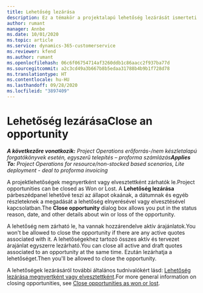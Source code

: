 ```yaml
---
title: Lehetőség lezárása
description: Ez a témakör a projektalapú lehetőség lezárását ismerteti.
author: rumant
manager: Annbe
ms.date: 10/01/2020
ms.topic: article
ms.service: dynamics-365-customerservice
ms.reviewer: kfend
ms.author: rumant
ms.openlocfilehash: 06c6f06754714af3260ddb1c86aacc2f937ba77d
ms.sourcegitcommit: a2c3cd49a3b667b8b5edaa31788b4b9b1f728d78
ms.translationtype: HT
ms.contentlocale: hu-HU
ms.lasthandoff: 09/28/2020
ms.locfileid: "3897409"
---
```

# <a name="close-an-opportunity"></a><span data-ttu-id="db701-103">Lehetőség lezárása</span><span class="sxs-lookup"><span data-stu-id="db701-103">Close an opportunity</span></span>

<span data-ttu-id="db701-104">_**A következőre vonatkozik:** Project Operations erőforrás-/nem készletalapú forgatókönyvek esetén, egyszerű telepítés – proforma számlázás_</span><span class="sxs-lookup"><span data-stu-id="db701-104">_**Applies To:** Project Operations for resource/non-stocked based scenarios, Lite deployment - deal to proforma invoicing_</span></span>

<span data-ttu-id="db701-105">A projektlehetőségek megnyertként vagy elvesztettként zárhatók le.</span><span class="sxs-lookup"><span data-stu-id="db701-105">Project opportunities can be closed as Won or Lost.</span></span> <span data-ttu-id="db701-106">A **Lehetőség lezárása** párbeszédpanel lehetővé teszi az állapot okaának, a dátumnak és egyéb részleteknek a megadását a lehetőség elnyerésével vagy elvesztésével kapcsolatban.</span><span class="sxs-lookup"><span data-stu-id="db701-106">The **Close opportunity** dialog box allows you put in the status reason, date, and other details about win or loss of the opportunity.</span></span>

<span data-ttu-id="db701-107">A lehetőség nem zárható le, ha vannak hozzárendelve aktív árajánlatok.</span><span class="sxs-lookup"><span data-stu-id="db701-107">You won't be allowed to close the opportunity if there are any active quotes associated with it.</span></span> <span data-ttu-id="db701-108">A lehetőségekhez tartozó összes aktív és tervezet árajánlat egyszerre lezárható.</span><span class="sxs-lookup"><span data-stu-id="db701-108">You can close all active and draft quotes associated to an opportunity at the same time.</span></span> <span data-ttu-id="db701-109">Ezután lezárhatja a lehetőséget.</span><span class="sxs-lookup"><span data-stu-id="db701-109">Then you'll be allowed to close the opportunity.</span></span>

<span data-ttu-id="db701-110">A lehetőségek lezárásáról további általános tudnivalókért lásd: [Lehetőség lezárása megnyertként vagy elvesztettként](https://docs.microsoft.com/dynamics365/sales-enterprise/close-opportunity-won-lost-sales).</span><span class="sxs-lookup"><span data-stu-id="db701-110">For more general information on closing opportunities, see [Close opportunities as won or lost](https://docs.microsoft.com/dynamics365/sales-enterprise/close-opportunity-won-lost-sales).</span></span>
